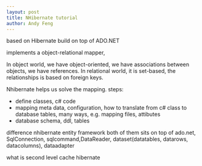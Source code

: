 ```yaml
---
layout: post
title: NHibernate tutorial
author: Andy Feng
---
```


based on Hibernate
build on top of ADO.NET


implements a object-relational mapper, 

In object world, we have object-oriented, we have associations between objects, we have references. In relational world, it is set-based, the relationships is based on foreign keys.

Nhibernate helps us solve the mapping. steps:
- define classes, c# code
- mapping meta data, configuration, how to translate from c# class to database tables, many ways, e.g. mapping files, attibutes
- database schema, ddl, tables

difference nhibernate entity framework
both of them sits on top of ado.net, SqlConnection, sqlcommand,DataReader, dataset(datatables, datarows, datacolumns), dataadapter 

what is second level cache hibernate

